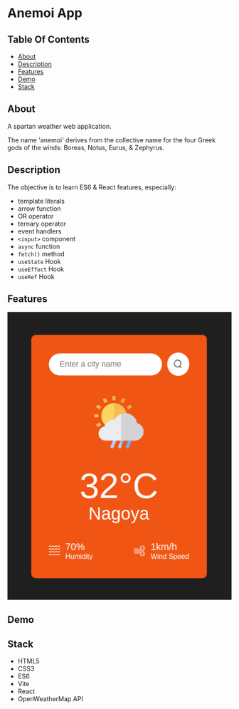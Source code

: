 # Anemoi App

## Table Of Contents

- [About](#about)
- [Description](#description)
- [Features](#features)
- [Demo](#demo)
- [Stack](#stack)

## About

A spartan weather web application.

The name 'anemoi' derives from the collective name for the four Greek gods of the winds: Boreas, Notus, Eurus, & Zephyrus.

## Description

The objective is to learn ES6 & React features, especially:

- template literals
- arrow function
- OR operator
- ternary operator
- event handlers
- `<input>` component
- `async` function
- `fetch()` method
- `useState` Hook
- `useEffect` Hook
- `useRef` Hook

## Features

![The screenshot of the app's features.](public/features.png)

## Demo

## Stack

- HTML5
- CSS3
- ES6
- Vite
- React
- OpenWeatherMap API

